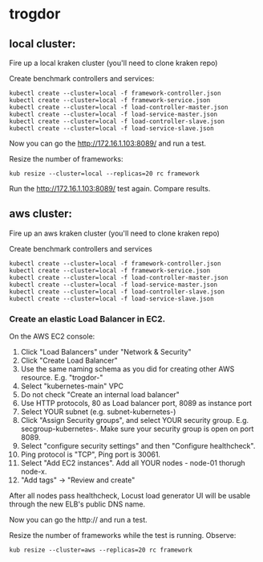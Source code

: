 # trogdor

## local cluster:
Fire up a local kraken cluster (you'll need to clone kraken repo)

Create benchmark controllers and services:

    kubectl create --cluster=local -f framework-controller.json
    kubectl create --cluster=local -f framework-service.json
    kubectl create --cluster=local -f load-controller-master.json
    kubectl create --cluster=local -f load-service-master.json
    kubectl create --cluster=local -f load-controller-slave.json
    kubectl create --cluster=local -f load-service-slave.json
    
Now you can go the http://172.16.1.103:8089/ and run a test.


Resize the number of frameworks:

    kub resize --cluster=local --replicas=20 rc framework

Run the http://172.16.1.103:8089/ test again. Compare results.

## aws cluster:
Fire up an aws kraken cluster (you'll need to clone kraken repo)

Create benchmark controllers and services

    kubectl create --cluster=local -f framework-controller.json
    kubectl create --cluster=local -f framework-service.json
    kubectl create --cluster=local -f load-controller-master.json
    kubectl create --cluster=local -f load-service-master.json
    kubectl create --cluster=local -f load-controller-slave.json
    kubectl create --cluster=local -f load-service-slave.json

### Create an elastic Load Balancer in EC2. 

On the AWS EC2 console:

1. Click "Load Balancers" under "Network & Security"
2. Click "Create Load Balancer"
3. Use the same naming schema as you did for creating other AWS resource. E.g. "trogdor-<your nick>"
4. Select "kubernetes-main" VPC
5. Do not check "Create an internal load balancer"
6. Use HTTP protocols, 80 as Load balancer port, 8089 as instance port
7. Select YOUR subnet (e.g. subnet-kubernetes-<your nick>)
8. Click "Assign Security groups", and select YOUR security group. E.g. secgroup-kubernetes-<your nick>. Make sure your security group is open on port 8089.
9. Select "configure security settings" and then "Configure healthcheck". 
10. Ping protocol is "TCP", Ping port is 30061. 
11. Select "Add EC2 instances". Add all YOUR nodes - node-01 thorugh node-x.
12. "Add tags" -> "Review and create"

After all nodes pass healthcheck, Locust load generator UI will be usable through the new ELB's public DNS name.

Now you can go the http://<ELB public DNS> and run a test.

Resize the number of frameworks while the test is running. Observe:

    kub resize --cluster=aws --replicas=20 rc framework
